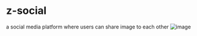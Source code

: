 # z-social
a social media platform where users can share image to each other
![image](https://github.com/user-attachments/assets/c94e6884-3d77-41aa-abdc-d5a16bfd631e)
